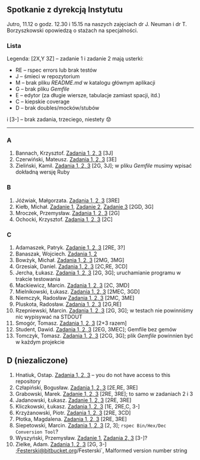 ## Spotkanie z dyrekcją Instytutu

Jutro, 11.12 o godz. 12.30 i 15.15 na naszych zajęciach
dr J. Neuman i dr T. Borzyszkowski opowiedzą o stażach na
specjalności.


### Lista

Legenda: [2X,Y 3Z] – zadanie 1 i zadanie 2 mają usterki:

* RE – rspec errors lub brak testów
* J – śmieci w repozytorium
* M – brak pliku *README.md* w katalogu głównym aplikacji
* G – brak pliku *Gemfile*
* E – edytor (za długie wiersze, tabulacje zamiast spacji, itd.)
* C – kiepskie coverage
* D – brak doubles/mocków/stubów

i [3-] – brak zadania, trzeciego, niestety :worried:

----

### A

1. Bannach, Krzysztof. [Zadania 1, 2, 3](https://bitbucket.org/kbannach/programy-ruby/src/master) [3J]
1. Czerwiński, Mateusz. [Zadania 1, 2, 3](https://github.com/mtczerwinski/testing-ruby) [3E]
1. Zieliński, Kamil. [Zadania 1, 2, 3](https://bitbucket.org/Ziela/testowanieaplikacjiruby/) [2G, 3J]; w pliku *Gemfile* musimy wpisać dokładną wersję Ruby


### B

1. Jóźwiak, Małgorzata. [Zadania 1, 2, 3](https://bitbucket.org/mjozwia/ruby/src) [3RE]
1. Kiełb, Michał. [Zadanie 1](https://bitbucket.org/mkielb/ruby-labs/src/master/exercise-1/), [Zadanie 2](https://bitbucket.org/mkielb/ruby-labs/src/master/exercise-2/), [Zadanie 3](https://bitbucket.org/mkielb/ruby-labs/src/master/exercise-3/) [2GD, 3G]
1. Mroczek, Przemysław. [Zadania 1, 2, 3](https://github.com/pmroczek/testowanie_repo) [2G]
1. Ochocki, Krzysztof. [Zadania 1, 2, 3](https://github.com/kochocki/ruby/) [2C]


### C

1. Adamaszek, Patryk. [Zadanie 1, 2, 3](https://bitbucket.org/padamaszek/ruby-testowanie) [2RE, 3?]
1. Banaszak, Wojciech. [Zadania 1, 2](https://bitbucket.org/wbanaszak/github/)
1. Bowżyk, Michał. [Zadania 1, 2, 3](https://bitbucket.org/PotworZlyBardzo/ruby/src) [2MG, 3MG]
1. Grzesiak, Daniel. [Zadania 1, 2, 3](https://bitbucket.org/dgrzesiak/ruby_testowanie/src/) [2C,RE, 3CD]
1. Jercha, Łukasz. [Zadania 1, 2, 3](https://github.com/ljercha/testowanie-w-ruby) [2G, 3G]; uruchamianie programu w trakcie testowania
1. Mackiewicz, Marcin. [Zadania 1, 2, 3](https://bitbucket.org/mmackiewicz2/ruby) [2C, 3MD]
1. Mielnikowski, Łukasz. [Zadania 1, 2, 3](https://github.com/Whetold/RubyStuff) [2MEC, 3GD]
1. Niemczyk, Radosław [Zadania 1, 2, 3](https://github.com/Nemeczek/TestowanieRubyUG) [2MC, 3ME]
1. Pluskota, Radosław. [Zadania 1, 2, 3](https://github.com/rpluskota/rubytestinglab2014) [2G,RE]
1. Rzepniewski, Marcin. [Zadania 1, 2, 3](https://bitbucket.org/mrzepniewski/ruby/src) [2G, 3G]; w testach nie powinniśmy nic wypisywać na STDOUT
1. Smogór, Tomasz. [Zadania 1, 2, 3](https://bitbucket.org/tsmogor/ruby/overview) [2+3 razem]
1. Student, Dawid. [Zadania 1, 2, 3](https://bitbucket.org/darthvid/ruby-ug/) [2EG, 3MEC]; Gemfile bez gemów
1. Tomczyk, Tomasz. [Zadania 1, 2, 3](https://github.com/tomaszte/testowanie-aplikacji-ruby) [2CG, 3G]; plik *Gemfile* powinnien być w każdym projekcie


## D (niezaliczone)

1. Hnatiuk, Ostap. [Zadania 1, 2, 3](https://bitbucket.org/ohnatiuk/ruby) – you do not have access to this repository
1. Człapiński, Bogusław. [Zadania 1, 2, 3](https://bitbucket.org/bczlapinski/ruby) [2E,RE, 3RE]
1. Grabowski, Marek. [Zadanie 1, 2, 3](https://bitbucket.org/Grabarzstg/ruby/src) [2RE, 3RE]; to samo w zadaniach 2 i 3
1. Jadanowski, Łukasz. [Zadanie 1, 2, 3](https://bitbucket.org/ljadanowski/ruby/) [2RE, 3RE]
1. Kliczkowski, Łukasz. [Zadania 1, 2, 3](https://bitbucket.org/lkliczkowski/ruby) [1E, 2RE,C, 3-]
1. Krzyżanowski, Piotr. [Zadania 1, 2, 3](https://bitbucket.org/Pietter/ruby) [2RE, 3CD]
1. Płotka, Magdalena. [Zadania 1, 2, 3](https://bitbucket.org/zoraidamp/ruby) [2RE, 3RE]
1. Siepetowski, Marcin. [Zadania 1, 2, 3](https://bitbucket.org/siepet/rubyrubyruby/src) [2, 3]; `rspec Bin/Hex/Dec Conversion Tool`?
1. Wyszyński, Przemysław. [Zadanie 1](https://github.com/pwyszynski/ruby-tuts/blob/master/tutorial.md), [Zadania 2, 3](https://github.com/pwyszynski/sequence) [3-]?
1. Zielke, Adam. [Zadania 1, 2, 3](https:bitbucket.org/Festerski/ruby) [2G, 3-] ;Festerski@bitbucket.org/Festerski`, Malformed version number string

